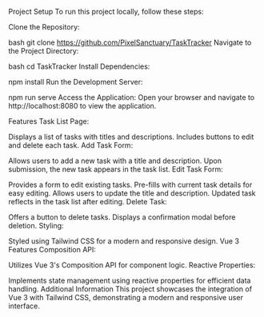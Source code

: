Project Setup
To run this project locally, follow these steps:

Clone the Repository:

bash
git clone https://github.com/PixelSanctuary/TaskTracker
Navigate to the Project Directory:

bash
cd TaskTracker
Install Dependencies:


npm install
Run the Development Server:

npm run serve
Access the Application:
Open your browser and navigate to http://localhost:8080 to view the application.

Features
Task List Page:

Displays a list of tasks with titles and descriptions.
Includes buttons to edit and delete each task.
Add Task Form:

Allows users to add a new task with a title and description.
Upon submission, the new task appears in the task list.
Edit Task Form:

Provides a form to edit existing tasks.
Pre-fills with current task details for easy editing.
Allows users to update the title and description.
Updated task reflects in the task list after editing.
Delete Task:

Offers a button to delete tasks.
Displays a confirmation modal before deletion.
Styling:

Styled using Tailwind CSS for a modern and responsive design.
Vue 3 Features
Composition API:

Utilizes Vue 3's Composition API for component logic.
Reactive Properties:

Implements state management using reactive properties for efficient data handling.
Additional Information
This project showcases the integration of Vue 3 with Tailwind CSS, demonstrating a modern and responsive user interface.
